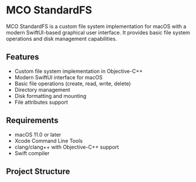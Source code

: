 # MCO StandardFS

MCO StandardFS is a custom file system implementation for macOS with a modern SwiftUI-based graphical user interface. It provides basic file system operations and disk management capabilities.

## Features

- Custom file system implementation in Objective-C++
- Modern SwiftUI interface for macOS
- Basic file operations (create, read, write, delete)
- Directory management
- Disk formatting and mounting
- File attributes support

## Requirements

- macOS 11.0 or later
- Xcode Command Line Tools
- clang/clang++ with Objective-C++ support
- Swift compiler

## Project Structure
